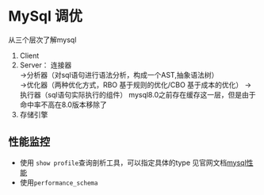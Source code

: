 # MySql 调优
从三个层次了解mysql
1. Client
2. Server： 连接器  
   ->分析器（对sql语句进行语法分析，构成一个AST,抽象语法树）  
   ->优化器（两种优化方式，RBO 基于规则的优化/CBO 基于成本的优化）
   ->执行器（sql语句实际执行的组件）
   mysql8.0之前存在缓存这一层，但是由于命中率不高在8.0版本移除了
3. 存储引擎
## 性能监控
- 使用 `show profile`查询剖析工具，可以指定具体的type
见官网文档[mysql性能](https://dev.mysql.com/doc/refman/8.0/en/performance-schema.html)
- 使用`performance_schema`  